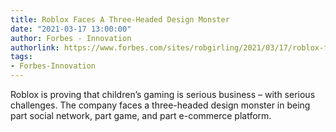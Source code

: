 ```yaml
---
title: Roblox Faces A Three-Headed Design Monster
date: "2021-03-17 13:00:00"
author: Forbes - Innovation
authorlink: https://www.forbes.com/sites/robgirling/2021/03/17/roblox-faces-a-three-headed-design-monster/
tags:
- Forbes-Innovation
---
```

Roblox is proving that children’s gaming is serious business – with serious challenges. The company faces a three-headed design monster in being part social network, part game, and part e-commerce platform.
